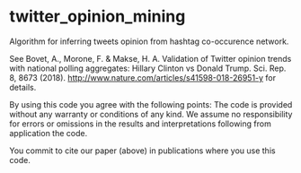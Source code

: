 # twitter_opinion_mining
Algorithm for inferring tweets opinion from hashtag co-occurence network.

See Bovet, A., Morone, F. & Makse, H. A. Validation of Twitter opinion trends with national polling aggregates: Hillary Clinton vs Donald Trump. Sci. Rep. 8, 8673 (2018).
http://www.nature.com/articles/s41598-018-26951-y for details.

By using this code you agree with the following points: The code is provided without any warranty or conditions of any kind. We assume no responsibility for errors or omissions in the results and interpretations following from application the code.

You commit to cite our paper (above) in publications where you use this code.
